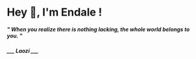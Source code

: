<h1 title="head"> Hey 👋, I'm Endale !</h1>

**<h5><i>" When you realize there is nothing lacking, the whole world belongs to you. "</i></h5>**

*<b>___ Laozi ___</b>*
